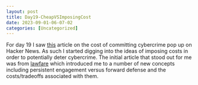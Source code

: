 ```yaml
---
layout: post
title: Day19-CheapVSImposingCost 
date: 2023-09-01-06-07-02
categories: [Uncategorized]
---
```


For day 19 I saw [this](https://isc.sans.edu/diary/The+low+low+cost+of+committing+cybercrime/30176) article on the cost of committing cybercrime pop up on Hacker News.  As such I started digging into the ideas of imposing costs in order to potentially deter cybercrime.  The initial article that stood out for me was from [lawfare](https://www.lawfaremedia.org/article/cost-imposition-point-understanding-us-cyber-operations-and-strategy-behind-achieving-effects) which introduced me to a number of new concepts including persistent engagement versus forward defense and the costs/tradeoffs associated with them.  